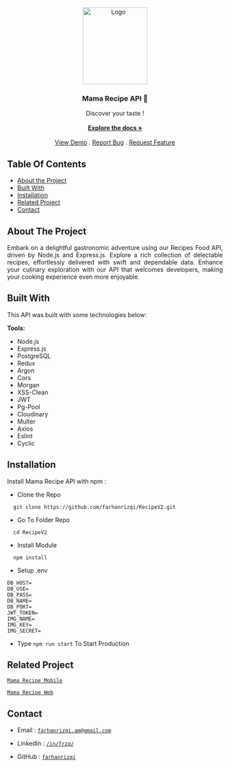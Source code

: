 <br/>
<p align="center">
  <a href="https://github.com/farhanrizqi/RecipeV2">
    <img src="https://res.cloudinary.com/ddrecezrk/image/upload/v1696753518/recipe/readme/logoMamaRecipe_pfwq27.png" alt="Logo" width="150" height="180">
  </a>

  <h3 align="center">Mama Recipe API 🍕</h3>

  <p align="center">
    Discover your taste !
    <br/>
    <br/>
    <a href="https://github.com/farhanrizqi/RecipeV2"><strong>Explore the docs »</strong></a>
    <br/>
    <br/>
    <a href="https://github.com/farhanrizqi/RecipeV2">View Demo</a>
    .
    <a href="https://github.com/farhanrizqi/RecipeV2/issues">Report Bug</a>
    .
    <a href="https://github.com/farhanrizqi/RecipeV2/issues">Request Feature</a>
  </p>
</p>

## Table Of Contents

- [About the Project](#about-the-project)
- [Built With](#built-with)
- [Installation](#installation)
- [Related Project](#related-project)
- [Contact](#contact)

## About The Project

<p align="justify">
  Embark on a delightful gastronomic adventure using our Recipes Food API, driven by Node.js and Express.js. Explore a rich collection of delectable recipes, effortlessly delivered with swift and dependable data. Enhance your culinary exploration with our API that welcomes developers, making your cooking experience even more enjoyable.
</p>

## Built With

This API was built with some technologies below:

**Tools:**

- Node.js
- Express.js
- PostgreSQL
- Redux
- Argon
- Cors
- Morgan
- XSS-Clean
- JWT
- Pg-Pool
- Cloudinary
- Multer
- Axios
- Eslint
- Cyclic

## Installation

Install Mama Recipe API with npm :

- Clone the Repo

```
  git clone https://github.com/farhanrizqi/RecipeV2.git
```

- Go To Folder Repo

```
  cd RecipeV2
```

- Install Module

```
  npm install
```

- Setup .env

```
DB_HOST=
DB_USE=
DB_PASS=
DB_NAME=
DB_PORT=
JWT_TOKEN=
IMG_NAME=
IMG_KEY=
IMG_SECRET=
```

- Type `npm run start` To Start Production

## Related Project

[`Mama Recipe Mobile`](https://github.com/farhanrizqi/RecipeMobileV1)

[`Mama Recipe Web`](https://github.com/farhanrizqi/RecipeWEBV3)

<!-- :rocket: [`Install Mama Recipe Mobile APK`](https://drive.google.com/drive/folders/1Z31nBEuJ2Tj0zEAMYCUsL7hJyQfuGmIy) -->

## Contact

- Email : [`farhanrizqi.am@gmail.com`](mailto:farhanrizqi.am@gmail.com)

- LinkedIn : [`/in/frzq/`](https://www.linkedin.com/in/ariffebri/)

- GitHub : [`farhanrizqi`](https://github.com/farhanrizqi)
